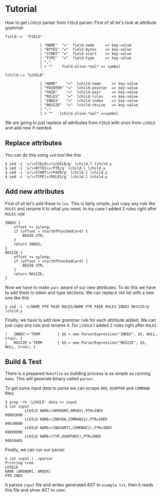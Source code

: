 # Tutorial

How to get `LCHILD` parser from `FIELD` parser. First of all let's look at attribute grammar.
```
field::=  "FIELD"

                [ "NAME"  "="  field-name     => key-value
                | "BYTES" "="  field-bytes    => key-value
                | "START" "="  field-start    => key-value
                | "TYPE"  "="  field-type     => key-value
                | ","
                ] + ""    field-eline:*eol* => symbol

lchild::= "LCHILD"

                [ "NAME"    "="  lchild-name     => key-value
                | "POINTER" "="  lchild-pointer  => key-value
                | "PAIR"    "="  lchild-pair     => key-value
                | "RULES"   "="  lchild-rules    => key-value
                | "INDEX"   "="  lchild-index    => key-value
                | "RKSIZE"  "="  lchild-rksize   => key-value
                | ","
                ] + ""   lchild-eline:*eol* =>symbol
```

We are going to just replace all attributes from `FIELD` with ones from `LCHILD` and add new if needed.

## Replace attributes

You can do this using `sed` tool like this
```
$ sed -i 's/\<FIELD\>/LCHILD/g' lchild.l lchild.y
$ sed -i 's/\<BYTES\>/PTR/g' lchild.l lchild.y
$ sed -i 's/\<START\>/PAIR/g' lchild.l lchild.y
$ sed -i 's/\<TYPE\>/RULES/g' lchild.l lchild.y
```

## Add new attributes

First of all let's add these to `lex`. This is fairly simple, just copy any rule like `RULES` and rename it to what you need. In my case I added 2 rules right after `RULES` rule
```
INDEX {
    offset += yyleng;
    if (offset > startOfPunchedCard) {
        BEGIN STR;
    }
    return INDEX;
}
RKSIZE {
    offset += yyleng;
    if (offset > startOfPunchedCard) {
        BEGIN STR;
    }
    return RKSIZE;
}
```

Now we have to make `yacc` aware of our new attributes. To do this we have to add them to token and type sections. We can replace old list with a new one like this
```
$ sed -i 's/NAME PTR PAIR RULES/NAME PTR PAIR RULES INDEX RKSIZE/g' lchild.y
```

Finally, we have to add new grammar rule for each attribute added. We can just copy any rule and rename it. For `LCHILD` I added 2 rules right after `RULES`
```
|	INDEX'='TERM		{ $$ = new ParserExpression("INDEX", $3, NULL, true); }
|	RKSIZE'='TERM		{ $$ = new ParserExpression("RKSIZE", $3, NULL, true); }
```

## Build & Test

There is a prepared `Makefile` so building process is as simple as running `make`. This will generate binary called `parser`.

To get some input data to parse we can scrape `AMS`, `AVAPPAR` and `COMMAND` files.
```
$ grep -rh 'LCHILD' data >> input
$ cat input
         LCHILD NAME=(AMSNUMI,AMSDX),PTR=INDX                           00002600
         LCHILD NAME=(INDXDA,COMMANI2),PTR=INDX                         00630000
         LCHILD NAME=(INDXARTI,COMMANI1),PTR=INDX                       00800000
         LCHILD NAME=(TYP,AVAPPARI),PTR=INDX                            00010405
```

Finally, we can run our parser
```
$ cat input | ./parser
Printing tree
LCHILD
NAME (AMSNUMI, AMSDX)
PTR INDX
```

It parses `input` file and writes generated AST to `example.txt`, then it reads this file and show AST to user.
